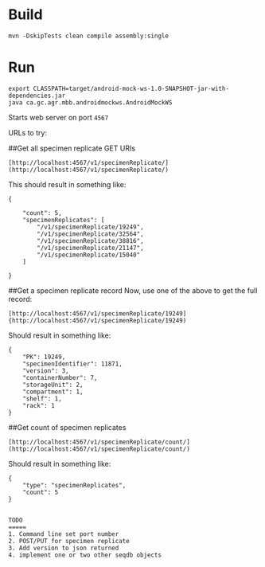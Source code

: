 Build
======

```
mvn -DskipTests clean compile assembly:single
```

Run
====

```
export CLASSPATH=target/android-mock-ws-1.0-SNAPSHOT-jar-with-dependencies.jar
java ca.gc.agr.mbb.androidmockws.AndroidMockWS
```

Starts web server on port `4567`

URLs to try:

##Get all specimen replicate GET URIs
```
[http://localhost:4567/v1/specimenReplicate/](http://localhost:4567/v1/specimenReplicate/)

```
This should result in something like:

```
{

    "count": 5,
    "specimenReplicates": [
        "/v1/specimenReplicate/19249",
        "/v1/specimenReplicate/32564",
        "/v1/specimenReplicate/38816",
        "/v1/specimenReplicate/21147",
        "/v1/specimenReplicate/15040"
    ]

}
```
##Get a specimen replicate record
Now, use one of the above to get the full record:
```
[http://localhost:4567/v1/specimenReplicate/19249]{http://localhost:4567/v1/specimenReplicate/19249)

```
Should result in something like:
```
{
    "PK": 19249,
    "specimenIdentifier": 11871,
    "version": 3,
    "containerNumber": 7,
    "storageUnit": 2,
    "compartment": 1,
    "shelf": 1,
    "rack": 1
}
```

##Get count of specimen replicates
```
[http://localhost:4567/v1/specimenReplicate/count/](http://localhost:4567/v1/specimenReplicate/count/)

```
Should result in something like:
```
{
    "type": "specimenReplicates",
    "count": 5
}


TODO
=====
1. Command line set port number
2. POST/PUT for specimen replicate
3. Add version to json returned
4. implement one or two other seqdb objects